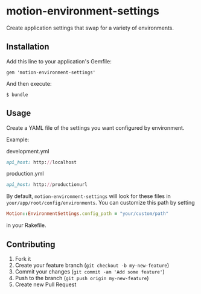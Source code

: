 # motion-environment-settings

Create application settings that swap for a variety of environments.

## Installation

Add this line to your application's Gemfile:

    gem 'motion-environment-settings'

And then execute:

    $ bundle

## Usage

Create a YAML file of the settings you want configured by environment.

Example:

development.yml
```ruby
api_host: http://localhost
```

production.yml
```ruby
api_host: http://productionurl
```

By default, `motion-environment-settings` will look for these files in `your/app/root/config/environments`. You can customize this path by setting

```ruby
Motion::EnvironmentSettings.config_path = "your/custom/path"
```

in your Rakefile.
## Contributing

1. Fork it
2. Create your feature branch (`git checkout -b my-new-feature`)
3. Commit your changes (`git commit -am 'Add some feature'`)
4. Push to the branch (`git push origin my-new-feature`)
5. Create new Pull Request
